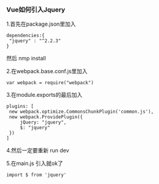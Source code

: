 ### Vue如何引入Jquery
1.首先在package.json里加入

~~~
dependencies:{
 "jquery" : "^2.2.3"
}
~~~

然后 nmp install

2.在webpack.base.conf.js里加入

~~~
var webpack = require("webpack")
~~~

3.在module.exports的最后加入

~~~
plugins: [
 new webpack.optimize.CommonsChunkPlugin('common.js'),
 new webpack.ProvidePlugin({
     jQuery: "jquery",
     $: "jquery"
 })
]
~~~

4.然后一定要重新 run dev

5.在main.js 引入就ok了

~~~
import $ from 'jquery'
~~~

